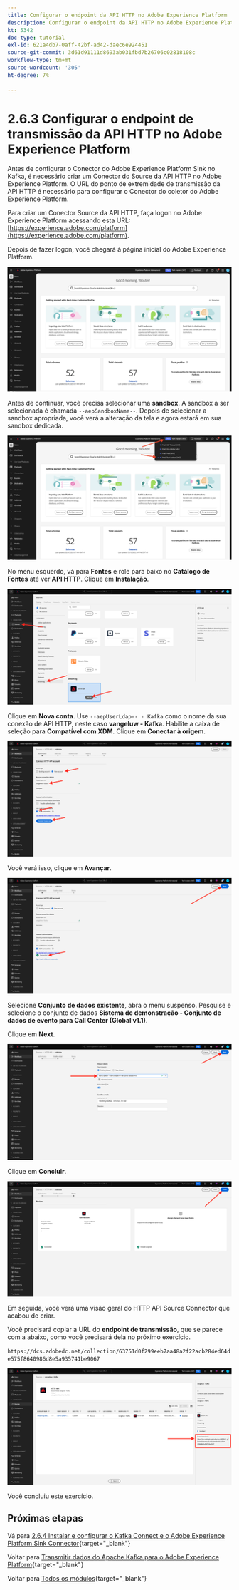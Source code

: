 ```yaml
---
title: Configurar o endpoint da API HTTP no Adobe Experience Platform
description: Configurar o endpoint da API HTTP no Adobe Experience Platform
kt: 5342
doc-type: tutorial
exl-id: 621a4db7-0aff-42bf-ad42-daec6e924451
source-git-commit: 3d61d91111d8693ab031fbd7b26706c02818108c
workflow-type: tm+mt
source-wordcount: '305'
ht-degree: 7%

---
```


# 2.6.3 Configurar o endpoint de transmissão da API HTTP no Adobe Experience Platform

Antes de configurar o Conector do Adobe Experience Platform Sink no Kafka, é necessário criar um Conector do Source da API HTTP no Adobe Experience Platform. O URL do ponto de extremidade de transmissão da API HTTP é necessário para configurar o Conector do coletor do Adobe Experience Platform.

Para criar um Conector Source da API HTTP, faça logon no Adobe Experience Platform acessando esta URL: [https://experience.adobe.com/platform](https://experience.adobe.com/platform).

Depois de fazer logon, você chegará à página inicial do Adobe Experience Platform.

![Assimilação de dados](./../../../../modules/delivery-activation/datacollection/dc1.2/images/home.png)

Antes de continuar, você precisa selecionar uma **sandbox**. A sandbox a ser selecionada é chamada ``--aepSandboxName--``. Depois de selecionar a sandbox apropriada, você verá a alteração da tela e agora estará em sua sandbox dedicada.

![Assimilação de dados](./../../../../modules/delivery-activation/datacollection/dc1.2/images/sb1.png)

No menu esquerdo, vá para **Fontes** e role para baixo no **Catálogo de Fontes** até ver **API HTTP**. Clique em **Instalação**.

![Assimilação de dados](./images/kaep1.png)

Clique em **Nova conta**. Use `--aepUserLdap-- - Kafka` como o nome da sua conexão de API HTTP, neste caso **vangeluw - Kafka**. Habilite a caixa de seleção para **Compatível com XDM**. Clique em **Conectar à origem**.

![Assimilação de dados](./images/kaep2.png)

Você verá isso, clique em **Avançar**.

![Assimilação de dados](./images/kaep3.png)

Selecione **Conjunto de dados existente**, abra o menu suspenso. Pesquise e selecione o conjunto de dados **Sistema de demonstração - Conjunto de dados de evento para Call Center (Global v1.1)**.

Clique em **Next**.

![Assimilação de dados](./images/kaep4.png)

Clique em **Concluir**.

![Assimilação de dados](./images/kaep8.png)

Em seguida, você verá uma visão geral do HTTP API Source Connector que acabou de criar.

Você precisará copiar a URL do **endpoint de transmissão**, que se parece com a abaixo, como você precisará dela no próximo exercício.

`https://dcs.adobedc.net/collection/63751d0f299eeb7aa48a2f22acb284ed64de575f8640986d8e5a935741be9067`

![Assimilação de dados](./images/kaep9.png)

Você concluiu este exercício.

## Próximas etapas

Vá para [2.6.4 Instalar e configurar o Kafka Connect e o Adobe Experience Platform Sink Connector](./ex4.md){target="_blank"}

Voltar para [Transmitir dados do Apache Kafka para o Adobe Experience Platform](./aep-apache-kafka.md){target="_blank"}

Voltar para [Todos os módulos](./../../../../overview.md){target="_blank"}
